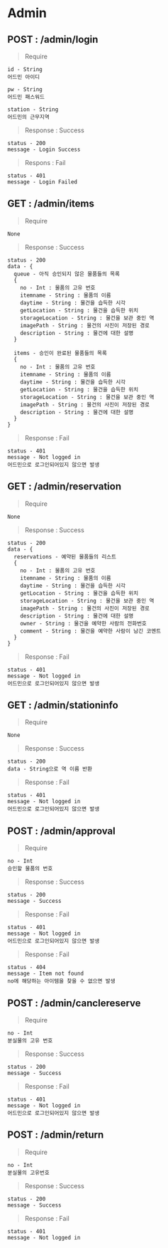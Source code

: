 # Admin
## POST : /admin/login
> Require
```
id - String
어드민 아이디

pw - String
어드민 패스워드

station - String
어드민의 근무지역
```
> Response : Success
```
status - 200
message - Login Success
```
>Respons : Fail
```
status - 401
message - Login Failed
```

## GET : /admin/items
> Require
```
None
```

> Response : Success
```
status - 200
data - {
  queue - 아직 승인되지 않은 물품들의 목록
  {
    no - Int : 물품의 고유 번호
    itemname - String : 물품의 이름
    daytime - String : 물건을 습득한 시각
    getLocation - String : 물건을 습득한 위치
    storageLocation - String : 물건을 보관 중인 역
    imagePath - String : 물건의 사진이 저장된 경로
    description - String : 물건에 대한 설명
  }

  items - 승인이 완료된 물품들의 목록
  {
    no - Int : 물품의 고유 번호
    itemname - String : 물품의 이름
    daytime - String : 물건을 습득한 시각
    getLocation - String : 물건을 습득한 위치
    storageLocation - String : 물건을 보관 중인 역
    imagePath - String : 물건의 사진이 저장된 경로
    description - String : 물건에 대한 설명
  }
}
```

> Response : Fail
```
status - 401
message - Not logged in
어드민으로 로그인되어있지 않으면 발생
```

## GET : /admin/reservation
> Require
```
None
```

> Response : Success
```
status - 200
data - {
  reservations - 예약된 물품들의 리스트
  {
    no - Int : 물품의 고유 번호
    itemname - String : 물품의 이름
    daytime - String : 물건을 습득한 시각
    getLocation - String : 물건을 습득한 위치
    storageLocation - String : 물건을 보관 중인 역
    imagePath - String : 물건의 사진이 저장된 경로
    description - String : 물건에 대한 설명
    owner - String : 물건을 예약한 사람의 전화번호
    comment - String : 물건을 예약한 사람이 남긴 코멘트
  }
}
```

> Response : Fail
```
status - 401
message - Not logged in
어드민으로 로그인되어있지 않으면 발생
```

## GET : /admin/stationinfo
> Require
```
None
```

> Response : Success
```
status - 200
data - String으로 역 이름 반환
```

> Response : Fail
```
status - 401
message - Not logged in
어드민으로 로그인되어있지 않으면 발생
```

## POST : /admin/approval
> Require
```
no - Int
승인할 물품의 번호
```

> Response : Success
```
status - 200
message - Success
```

> Response : Fail
```
status - 401
message - Not logged in
어드민으로 로그인되어있지 않으면 발생
```

> Response : Fail
```
status - 404
message - Item not found
no에 해당하는 아이템을 찾을 수 없으면 발생
```

## POST : /admin/canclereserve
> Require
```
no - Int
분실물의 고유 번호
```

> Response : Success
```
status - 200
message - Success
```

> Response : Fail
```
status - 401
message - Not logged in
어드민으로 로그인되어있지 않으면 발생
```

## POST : /admin/return
> Require
```
no - Int
분실물의 고유번호
```

> Response : Success
```
status - 200
message - Success
```

> Response : Fail
```
status - 401
message - Not logged in
```
